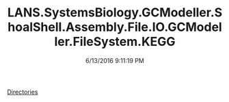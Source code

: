 ﻿---
title: LANS.SystemsBiology.GCModeller.ShoalShell.Assembly.File.IO.GCModeller.FileSystem.KEGG
date: 6/13/2016 9:11:19 PM
---

[Directories](T-LANS.SystemsBiology.GCModeller.ShoalShell.Assembly.File.IO.GCModeller.FileSystem.KEGG.Directories.html)
